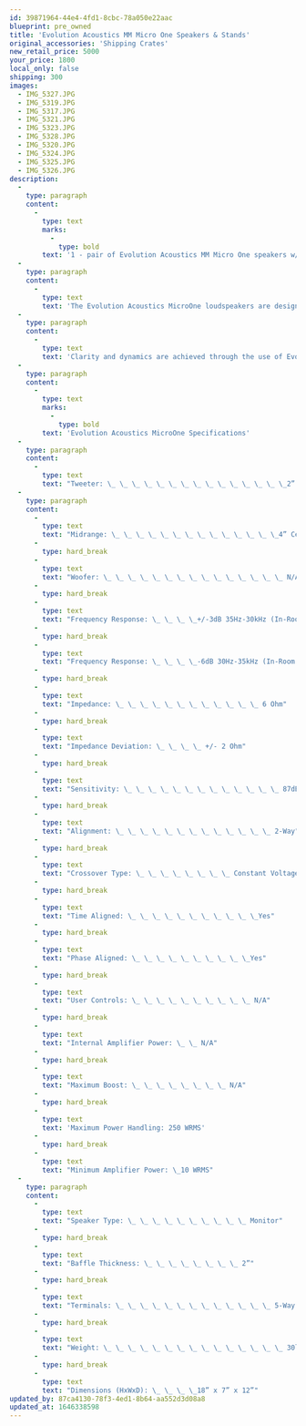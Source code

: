 ```yaml
---
id: 39871964-44e4-4fd1-8cbc-78a050e22aac
blueprint: pre_owned
title: 'Evolution Acoustics MM Micro One Speakers & Stands'
original_accessories: 'Shipping Crates'
new_retail_price: 5000
your_price: 1800
local_only: false
shipping: 300
images:
  - IMG_5327.JPG
  - IMG_5319.JPG
  - IMG_5317.JPG
  - IMG_5321.JPG
  - IMG_5323.JPG
  - IMG_5328.JPG
  - IMG_5320.JPG
  - IMG_5324.JPG
  - IMG_5325.JPG
  - IMG_5326.JPG
description:
  -
    type: paragraph
    content:
      -
        type: text
        marks:
          -
            type: bold
        text: '1 - pair of Evolution Acoustics MM Micro One speakers w/matching stands. Speakers are in very good physical and functional condition with a few scuffs visible on the tops and stands. Sold as new for $5,000.00. Original packing crates for shipping purposes. '
  -
    type: paragraph
    content:
      -
        type: text
        text: 'The Evolution Acoustics MicroOne loudspeakers are designed and engineered in the USA, comprised entirely of custom tooled components with absolutely no “off the shelf” parts. All aspects of these loudspeakers are painstakingly researched and analyzed to produce incredible micro and macro dynamic performance as well as the highest level of clarity in the industry. Only the finest parts are used throughout including reference grade film foil capacitors, oversized high purity copper air core inductors, ultra high current wire wound precision resistors, and individually insulated multiple conductor solid core copper wiring. All of these parts are hand matched and soldered in our constant voltage crossover networks on heavy gauge printed circuit boards which are then immersed in epoxy resin to eliminate unwanted micro-phonics.'
  -
    type: paragraph
    content:
      -
        type: text
        text: 'Clarity and dynamics are achieved through the use of Evolution Acoustics’ very own ultra high quality Pleated Diaphragm Air Velocity (PDAV) tweeters and Ceramic Matrix (CMAT) mid-woofer drive units. These components are housed in advanced acoustic cabinetry, which is both structurally inert and sonically diffuse through the use of multiple layer construction. Because the layers are individually bonded by an adhesive compound, the cabinet walls have superior strength. In addition the French curve profile helps to significantly reduce internal back wave reflections from the transducers. Although compact in size, the glue laminated and double braced 25mm curved side walls, 50mm baffles and 50mm top and bottom plates, all combine to create a dense and heavy monitor capable of world class performance. You will also enjoy the beauty of these speakers as they are hand finished with multiple polished layers to produce a deep high gloss shine. Combine all of these elements with an engineering target that is both time and phase aligned and you have one remarkable speaker system.'
  -
    type: paragraph
    content:
      -
        type: text
        marks:
          -
            type: bold
        text: 'Evolution Acoustics MicroOne Specifications'
  -
    type: paragraph
    content:
      -
        type: text
        text: "Tweeter: \_ \_ \_ \_ \_ \_ \_ \_ \_ \_ \_ \_ \_ \_ \_2” Pleated Diaphragm Air Velocity PDAV"
  -
    type: paragraph
    content:
      -
        type: text
        text: "Midrange: \_ \_ \_ \_ \_ \_ \_ \_ \_ \_ \_ \_ \_ \_4” Ceramic Matrix Mid Bass CMAT"
      -
        type: hard_break
      -
        type: text
        text: "Woofer: \_ \_ \_ \_ \_ \_ \_ \_ \_ \_ \_ \_ \_ \_ \_ N/A"
      -
        type: hard_break
      -
        type: text
        text: "Frequency Response: \_ \_ \_ \_+/-3dB 35Hz-30kHz (In-Room Response Non-Anechoic)"
      -
        type: hard_break
      -
        type: text
        text: "Frequency Response: \_ \_ \_ \_-6dB 30Hz-35kHz (In-Room Response Non-Anechoic)"
      -
        type: hard_break
      -
        type: text
        text: "Impedance: \_ \_ \_ \_ \_ \_ \_ \_ \_ \_ \_ \_ 6 Ohm"
      -
        type: hard_break
      -
        type: text
        text: "Impedance Deviation: \_ \_ \_ \_ +/- 2 Ohm"
      -
        type: hard_break
      -
        type: text
        text: "Sensitivity: \_ \_ \_ \_ \_ \_ \_ \_ \_ \_ \_ \_ \_ 87dB"
      -
        type: hard_break
      -
        type: text
        text: "Alignment: \_ \_ \_ \_ \_ \_ \_ \_ \_ \_ \_ \_ \_ 2-Way"
      -
        type: hard_break
      -
        type: text
        text: "Crossover Type: \_ \_ \_ \_ \_ \_ \_ \_ Constant Voltage"
      -
        type: hard_break
      -
        type: text
        text: "Time Aligned: \_ \_ \_ \_ \_ \_ \_ \_ \_ \_ \_Yes"
      -
        type: hard_break
      -
        type: text
        text: "Phase Aligned: \_ \_ \_ \_ \_ \_ \_ \_ \_ \_Yes"
      -
        type: hard_break
      -
        type: text
        text: "User Controls: \_ \_ \_ \_ \_ \_ \_ \_ \_ \_ N/A"
      -
        type: hard_break
      -
        type: text
        text: "Internal Amplifier Power: \_ \_ N/A"
      -
        type: hard_break
      -
        type: text
        text: "Maximum Boost: \_ \_ \_ \_ \_ \_ \_ \_ N/A"
      -
        type: hard_break
      -
        type: text
        text: 'Maximum Power Handling: 250 WRMS'
      -
        type: hard_break
      -
        type: text
        text: "Minimum Amplifier Power: \_10 WRMS"
  -
    type: paragraph
    content:
      -
        type: text
        text: "Speaker Type: \_ \_ \_ \_ \_ \_ \_ \_ \_ \_ Monitor"
      -
        type: hard_break
      -
        type: text
        text: "Baffle Thickness: \_ \_ \_ \_ \_ \_ \_ \_ 2”"
      -
        type: hard_break
      -
        type: text
        text: "Terminals: \_ \_ \_ \_ \_ \_ \_ \_ \_ \_ \_ \_ \_ 5-Way Precision Machined Binding Posts"
      -
        type: hard_break
      -
        type: text
        text: "Weight: \_ \_ \_ \_ \_ \_ \_ \_ \_ \_ \_ \_ \_ \_ \_ 30lbs"
      -
        type: hard_break
      -
        type: text
        text: "Dimensions (HxWxD): \_ \_ \_ \_18” x 7” x 12”"
updated_by: 87ca4130-78f3-4ed1-8b64-aa552d3d08a8
updated_at: 1646338598
---
```

